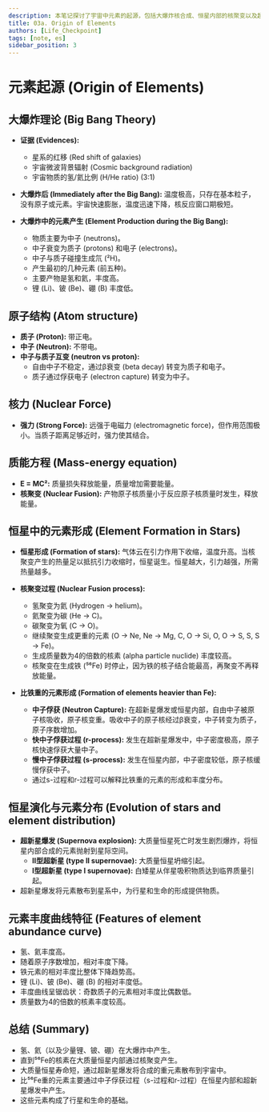 ```yaml
---
description: 本笔记探讨了宇宙中元素的起源，包括大爆炸核合成、恒星内部的核聚变以及超新星爆发和中子俘获过程对重元素形成的贡献，并分析了元素丰度曲线的特征。
title: 03a. Origin of Elements
authors: [Life_Checkpoint]
tags: [note, es]
sidebar_position: 3
---
```

# 元素起源 (Origin of Elements)

## 大爆炸理论 (Big Bang Theory)

*   **证据 (Evidences):**
    *   星系的红移 (Red shift of galaxies)
    *   宇宙微波背景辐射 (Cosmic background radiation)
    *   宇宙物质的氢/氦比例 (H/He ratio) (3:1)

*   **大爆炸后 (Immediately after the Big Bang):** 温度极高，只存在基本粒子，没有原子或元素。宇宙快速膨胀，温度迅速下降，核反应窗口期极短。

*   **大爆炸中的元素产生 (Element Production during the Big Bang):**
    *   物质主要为中子 (neutrons)。
    *   中子衰变为质子 (protons) 和电子 (electrons)。
    *   中子与质子碰撞生成氘 (²H)。
    *   产生最初的几种元素 (前五种)。
    *   主要产物是氢和氦，丰度高。
    *   锂 (Li)、铍 (Be)、硼 (B) 丰度低。

## 原子结构 (Atom structure)

*   **质子 (Proton):** 带正电。
*   **中子 (Neutron):** 不带电。
*   **中子与质子互变 (neutron vs proton):**
    *   自由中子不稳定，通过β衰变 (beta decay) 转变为质子和电子。
    *   质子通过俘获电子 (electron capture) 转变为中子。

## 核力 (Nuclear Force)

*   **强力 (Strong Force):** 远强于电磁力 (electromagnetic force)，但作用范围极小。当质子距离足够近时，强力使其结合。

## 质能方程 (Mass-energy equation)

*   **E = MC²:** 质量损失释放能量，质量增加需要能量。
*   **核聚变 (Nuclear Fusion):** 产物原子核质量小于反应原子核质量时发生，释放能量。

## 恒星中的元素形成 (Element Formation in Stars)

*   **恒星形成 (Formation of stars):** 气体云在引力作用下收缩，温度升高。当核聚变产生的热量足以抵抗引力收缩时，恒星诞生。恒星越大，引力越强，所需热量越多。
*   **核聚变过程 (Nuclear Fusion process):**
    *   氢聚变为氦 (Hydrogen -> helium)。
    *   氦聚变为碳 (He -> C)。
    *   碳聚变为氧 (C -> O)。
    *   继续聚变生成更重的元素 (O -> Ne, Ne -> Mg, C, O -> Si, O, O -> S, S, S -> Fe)。
    *   生成质量数为4的倍数的核素 (alpha particle nuclide) 丰度较高。
    *   核聚变在生成铁 (⁵⁶Fe) 时停止，因为铁的核子结合能最高，再聚变不再释放能量。

*   **比铁重的元素形成 (Formation of elements heavier than Fe):**
    *   **中子俘获 (Neutron Capture):** 在超新星爆发或恒星内部，自由中子被原子核吸收，原子核变重。吸收中子的原子核经过β衰变，中子转变为质子，原子序数增加。
    *   **快中子俘获过程 (r-process):** 发生在超新星爆发中，中子密度极高，原子核快速俘获大量中子。
    *   **慢中子俘获过程 (s-process):** 发生在恒星内部，中子密度较低，原子核缓慢俘获中子。
    *   通过s-过程和r-过程可以解释比铁重的元素的形成和丰度分布。

## 恒星演化与元素分布 (Evolution of stars and element distribution)

*   **超新星爆发 (Supernova explosion):** 大质量恒星死亡时发生剧烈爆炸，将恒星内部合成的元素抛射到星际空间。
    *   **II型超新星 (type II supernovae):** 大质量恒星坍缩引起。
    *   **I型超新星 (type I supernovae):** 白矮星从伴星吸积物质达到临界质量引起。
*   超新星爆发将元素散布到星系中，为行星和生命的形成提供物质。

## 元素丰度曲线特征 (Features of element abundance curve)

*   氢、氦丰度高。
*   随着原子序数增加，相对丰度下降。
*   铁元素的相对丰度比整体下降趋势高。
*   锂 (Li)、铍 (Be)、硼 (B) 的相对丰度低。
*   丰度曲线呈锯齿状：奇数质子的元素相对丰度比偶数低。
*   质量数为4的倍数的核素丰度较高。

## 总结 (Summary)

*   氢、氦（以及少量锂、铍、硼）在大爆炸中产生。
*   直到⁵⁶Fe的核素在大质量恒星内部通过核聚变产生。
*   大质量恒星寿命短，通过超新星爆发将合成的重元素散布到宇宙中。
*   比⁵⁶Fe重的元素主要通过中子俘获过程（s-过程和r-过程）在恒星内部和超新星爆发中产生。
*   这些元素构成了行星和生命的基础。